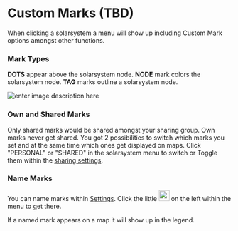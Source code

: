 # Custom Marks (TBD)

When clicking a solarsystem a menu will show up including Custom Mark options amongst other functions.

### Mark Types
**DOTS** appear above the solarsystem node.
**NODE** mark colors the solarsystem node.
**TAG** marks outline a solarsystem node.

![enter image description here](https://raw.githubusercontent.com/Risingson/eedocs/master/docs/images/menus/custom-marks-400.png)

### Own and Shared Marks
Only shared marks would be shared amongst your sharing group. Own marks never get shared. You got 2 possibilities to switch which marks you set and at the same time which ones get displayed on maps. Click "PERSONAL" or "SHARED" in the solarsystem menu to switch or Toggle them within the [sharing settings](https://eveeye.readthedocs.io/en/latest/sharing/cloud/#Other-Options).

### Name Marks
You can name marks within [Settings](https://eveeye.readthedocs.io/en/latest/ui/settings/).  Click the little <img src="https://raw.githubusercontent.com/Risingson/eedocs/master/docs/images/Settings-100_off.png" width="24" height="24" > on the left within the menu to get there. 

If a named mark appears on a map it will show up in the legend.
<!--stackedit_data:
eyJoaXN0b3J5IjpbMTgzNTI2MTk2NiwtNTA4NTkzNjQ1LC02Mj
YwMzQ4ODcsMTY5NTY0NDg1MiwxNTIzNjY4OTk4XX0=
-->